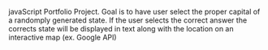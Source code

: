 javaScript Portfolio Project. Goal is to have user select the proper capital of a randomply generated state. If the user selects the correct answer the corrects state will be displayed in text along with the location on an interactive map (ex. Google API)
